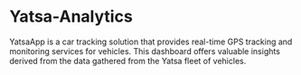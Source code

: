 # Yatsa-Analytics
YatsaApp is a car tracking solution that provides real-time GPS tracking and monitoring services for vehicles. 
This dashboard offers valuable insights derived from the data gathered from the Yatsa fleet of vehicles.
